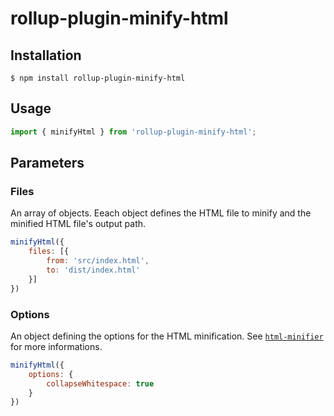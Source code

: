 # rollup-plugin-minify-html

## Installation

```console
$ npm install rollup-plugin-minify-html
```

## Usage

```javascript
import { minifyHtml } from 'rollup-plugin-minify-html';
```

## Parameters

### Files

An array of objects. Eeach object defines the HTML file to minify and the minified HTML file's output path.

```javascript
minifyHtml({
    files: [{
        from: 'src/index.html',
        to: 'dist/index.html'
    }]
})
```

### Options

An object defining the options for the HTML minification. See [`html-minifier`][html-minifier] for more informations.

```javascript
minifyHtml({
    options: {
        collapseWhitespace: true
    }
})
```

[html-minifier]: https://github.com/kangax/html-minifier